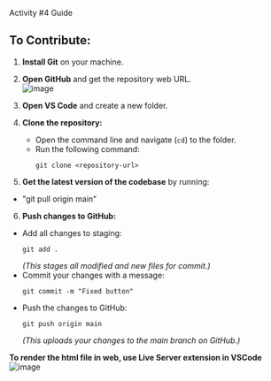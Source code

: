 Activity #4 Guide

## To Contribute:

1. **Install Git** on your machine.

2. **Open GitHub** and get the repository web URL.  
![image](https://github.com/user-attachments/assets/4efd0b5e-c931-4ce0-a318-ad3967172d48)

3. **Open VS Code** and create a new folder.

4. **Clone the repository:**
   - Open the command line and navigate (`cd`) to the folder.
   - Run the following command:
     ```
     git clone <repository-url>
     ```

5. **Get the latest version of the codebase** by running:
  - "git pull origin main" 

6. **Push changes to GitHub:**
- Add all changes to staging:
  ```
  git add .
  ```
  _(This stages all modified and new files for commit.)_
- Commit your changes with a message:
  ```
  git commit -m "Fixed button"
  ```
- Push the changes to GitHub:
  ```
  git push origin main
  ```
  _(This uploads your changes to the main branch on GitHub.)_

**To render the html file in web, use Live Server extension in VSCode**
![image](https://github.com/user-attachments/assets/85c22879-d8e8-4745-b23d-b5897621f5a1)
